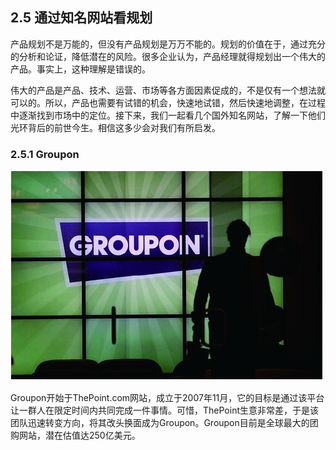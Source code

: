## 2.5 通过知名网站看规划

产品规划不是万能的，但没有产品规划是万万不能的。规划的价值在于，通过充分的分析和论证，降低潜在的风险。很多企业认为，产品经理就得规划出一个伟大的产品。事实上，这种理解是错误的。

伟大的产品是产品、技术、运营、市场等各方面因素促成的，不是仅有一个想法就可以的。所以，产品也需要有试错的机会，快速地试错，然后快速地调整，在过程中逐渐找到市场中的定位。接下来，我们一起看几个国外知名网站，了解一下他们光环背后的前世今生。相信这多少会对我们有所启发。

### 2.5.1 Groupon

![](images/image01962.jpeg)

Groupon开始于ThePoint.com网站，成立于2007年11月，它的目标是通过该平台让一群人在限定时间内共同完成一件事情。可惜，ThePoint生意非常差，于是该团队迅速转变方向，将其改头换面成为Groupon。Groupon目前是全球最大的团购网站，潜在估值达250亿美元。
